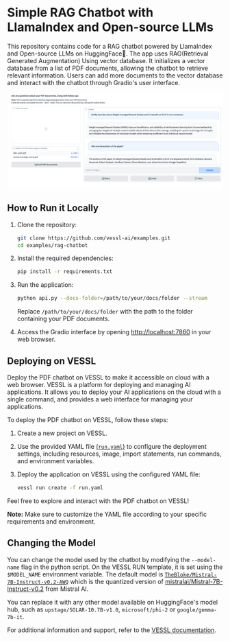 # Simple RAG Chatbot with LlamaIndex and Open-source LLMs

This repository contains code for a RAG chatbot powered by LlamaIndex and Open-source LLMs on HuggingFace🤗.
The app uses RAG(Retrieval Generated Augmentation) Using vector database. It initializes a vector database from a list of PDF documents, allowing the chatbot to retrieve relevant information. Users can add more documents to the vector database and interact with the chatbot through Gradio's user interface.

![screenshot](asset/screenshot.png)

## How to Run it Locally

1. Clone the repository:

   ```bash
   git clone https://github.com/vessl-ai/examples.git
   cd examples/rag-chatbot
   ```

1. Install the required dependencies:

   ```bash
   pip install -r requirements.txt
   ```

1. Run the application:

   ```bash
   python api.py --docs-folder=/path/to/your/docs/folder --stream
   ```

   Replace `/path/to/your/docs/folder` with the path to the folder containing your PDF documents.

1. Access the Gradio interface by opening [http://localhost:7860](http://localhost:7860) in your web browser.

## Deploying on VESSL

Deploy the PDF chatbot on VESSL to make it accessible on cloud with a web browser. VESSL is a platform for deploying and managing AI applications. It allows you to deploy your AI applications on the cloud with a single command, and provides a web interface for managing your applications.

To deploy the PDF chatbot on VESSL, follow these steps:

1. Create a new project on VESSL.

2. Use the provided YAML file [(`run.yaml`)](./run.yaml) to configure the deployment settings, including resources, image, import statements, run commands, and environment variables.

3. Deploy the application on VESSL using the configured YAML file:

   ```bash
   vessl run create -f run.yaml
   ```

Feel free to explore and interact with the PDF chatbot on VESSL!

**Note:** Make sure to customize the YAML file according to your specific requirements and environment.

## Changing the Model

You can change the model used by the chatbot by modifying the `--model-name` flag in the python script. On the VESSL RUN template, it is set using the `$MODEL_NAME` environment variable. The default model is [`TheBloke/Mistral-7B-Instruct-v0.2-AWQ`](https://huggingface.co/TheBloke/Mistral-7B-Instruct-v0.2-AWQ) which is the quantized version of [mistralai/Mistral-7B-Instruct-v0.2](https://huggingface.co/mistralai/Mistral-7B-Instruct-v0.2) from Mistral AI.

You can replace it with any other model available on HuggingFace's model hub, such as `upstage/SOLAR-10.7B-v1.0`, `microsoft/phi-2` or `google/gemma-7b-it`.

For additional information and support, refer to the [VESSL documentation](https://docs.vessl.ai/).
